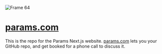 
![Frame 64](https://github.com/user-attachments/assets/f5448499-b10b-4fb6-8a5c-68cb63d7a4fa)

# [params.com](https://params.com)

This is the repo for the Params Next.js website. [params.com](https://params.com) lets you your GitHub repo, and get booked for a phone call to discuss it. 
